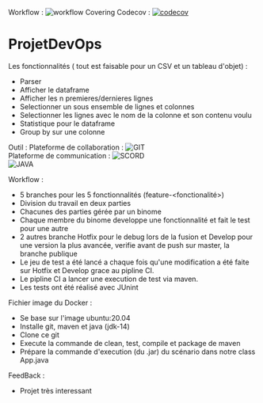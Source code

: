 Workflow : ![workflow](https://github.com/pixel38320/ProjetDevOps/actions/workflows/workflow.yml/badge.svg)
Covering Codecov : [![codecov](https://codecov.io/gh/pixel38320/ProjetDevOps/branch/master/graph/badge.svg?token=DMHKXM5VIC)](https://codecov.io/gh/pixel38320/ProjetDevOps)

# ProjetDevOps
Les fonctionnalités ( tout est faisable pour un CSV et un tableau d'objet) :
 - Parser
 - Afficher le dataframe
 - Afficher les n premieres/dernieres lignes
 - Selectionner un sous ensemble de lignes et colonnes
 - Selectionner les lignes avec le nom de la colonne et son contenu voulu
 - Statistique pour le dataframe 
 - Group by sur une colonne

Outil :
 Plateforme de collaboration : ![GIT](https://img.shields.io/badge/GitHub-100000?style=for-the-badge&logo=github&logoColor=white)<br>
 Plateforme de communication : ![SCORD](https://img.shields.io/badge/Discord-7289DA?style=for-the-badge&logo=discord&logoColor=white)<br>
 ![JAVA](https://forthebadge.com/images/badges/made-with-java.svg)

Workflow :
 - 5 branches pour les 5 fonctionnalités (feature-<fonctionalité>)
 - Division du travail en deux parties
 - Chacunes des parties gérée par un binome
 - Chaque membre du binome developpe une fonctionnalité et fait le test pour une autre
 - 2 autres branche Hotfix pour le debug lors de la fusion et Develop pour une version la plus avancée, verifie avant de push sur master, la branche publique
 - Le jeu de test a été lancé a chaque fois qu'une modification a été faite sur Hotfix et Develop grace au pipline CI.
 - Le pipline CI a lancer une execution de test via maven. 
 - Les tests ont été réalisé avec JUnint

Fichier image du Docker :
 - Se base sur l'image ubuntu:20.04
 - Installe git, maven et java (jdk-14)
 - Clone ce git
 - Execute la commande de clean, test, compile et package de maven
 - Prépare la commande d'execution (du .jar) du scénario dans notre class App.java
 
FeedBack :
 - Projet très interessant
